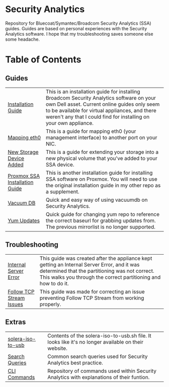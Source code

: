 <h1>Security Analytics</h1>

<p>Repository for Bluecoat/Symantec/Broadcom Security Analytics (SSA) guides. Guides are based on personal experiences with the Security Analytics software. I hope that my troubleshooting saves someone else some headache.</p>

<h1>Table of Contents</h1>
<h2>Guides</h2>
<table>
  <tbody>
    <tr>
      <td>
        <a href="https://github.com/PudgyDragon/Security_Analytics/blob/main/Installation_Guide.md">Installation Guide</a>
      </td>
      <td>This is an installation guide for installing Broadcom Security Analytics software on your own Dell asset. Current online guides only seem to be available for virtual appliances, and there weren't any that I could find for installing on your own appliance.</td>
    </tr>
    <tr>
      <td>
        <a href="https://github.com/PudgyDragon/Security_Analytics/blob/main/eth0_Mapping.md">Mapping eth0</a>
      </td>
      <td>This is a guide for mapping eth0 (your management interface) to another port on your NIC.</td>
    </tr>
    <tr>
      <td>
        <a href="https://github.com/PudgyDragon/Security_Analytics/blob/main/Extra_Storage.md">New Storage Device Added</a>
      </td>
      <td>This is a guide for extending your storage into a new physical volume that you've added to your SSA device.</td>
    </tr>
    <tr>
      <td>
        <a href="https://github.com/PudgyDragon/Security_Analytics/blob/main/SSA_Proxmox.md">Proxmox SSA Installation Guide</a>
      </td>
      <td>This is another installation guide for installing SSA software on Proxmox. You will need to use the original installation guide in my other repo as a supplement.</td>
    </tr>
    <tr>
      <td>
        <a href="https://github.com/PudgyDragon/Security_Analytics/blob/main/vacuumdb.md">Vacuum DB</a>
      </td>
      <td>Quick and easy way of using vacuumdb on Security Analytics.</td>
    </tr>
    <tr>
      <td>
        <a href="https://github.com/PudgyDragon/Security_Analytics/blob/main/yum_updates.md">Yum Updates</a>
      </td>
      <td>Quick guide for changing yum repo to reference the correct baseurl for grabbing updates from. The previous mirrorlist is no longer supported.</td>
    </tr>
  </tbody>
</table>

<h2>Troubleshooting</h2>
<table>
  <tbody>
    <tr>
      <td>
        <a href="https://github.com/PudgyDragon/Security_Analytics/blob/main/Internal_Server_Error.md">Internal Server Error</a>
      </td>
      <td>This guide was created after the appliance kept getting an Internal Server Error, and it was determined that the partitioning was not correct. This walks you through the correct partitioning and how to do it.</td>
    </tr>
    <tr>
      <td>
        <a href="https://github.com/PudgyDragon/SecurityAnalytics/blob/main/Follow%20TCP%20Stream">Follow TCP Stream Issues</a>
      </td>
      <td>This guide was made for correcting an issue preventing Follow TCP Stream from working properly.</td>
    </tr>
  </tbody>
</table>

<h2>Extras</h2>
<table>
  <tbody>
    <tr>
      <td>
        <a href="https://github.com/PudgyDragon/Security_Analytics/blob/main/solera-iso-to-usb.sh">solera-iso-to-usb</a>
      </td>
      <td>Contents of the solera-iso-to-usb.sh file. It looks like it's no longer available on their website.</td>
    </tr>
    <tr>
      <td>
        <a href="https://github.com/PudgyDragon/Security_Analytics/blob/main/SearchQueries.md">Search Queries</a>
      </td>
      <td>Common search queries used for Security Analytics best practice.</td>    
    </tr>
    <tr>
      <td>
        <a href="https://github.com/PudgyDragon/Security_Analytics/blob/main/CLICommands.md">CLI Commands</a>
      </td>
      <td>Repository of commands used within Security Analytics with explanations of their funtion.</td>
    </tr>
  </tbody>
</table>
